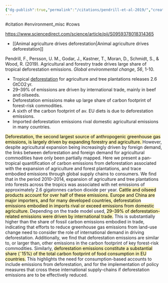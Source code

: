 ```yaml
---
{"dg-publish":true,"permalink":"/citations/pendrill-et-al-2019/","created":"2025-10-23T17:42:44.468+01:00","updated":"2025-10-23T18:06:08.779+01:00"}
---
```


#citation #environment_misc #cows 

https://www.sciencedirect.com/science/article/pii/S0959378018314365

- [[Animal agriculture drives deforestation\|Animal agriculture drives deforestation]] 

Pendrill, F., Persson, U. M., Godar, J., Kastner, T., Moran, D., Schmidt, S., & Wood, R. (2019). Agricultural and forestry trade drives large share of tropical deforestation emissions. _Global environmental change_, _56_, 1-10.

- Tropical [deforestation](https://www.sciencedirect.com/topics/earth-and-planetary-sciences/deforestation "Learn more about deforestation from ScienceDirect's AI-generated Topic Pages") for agriculture and tree plantations releases 2.6 GtCO2 yr.
- 29–39% of emissions are driven by international trade, mainly in beef and oilseeds.
- Deforestation emissions make up large share of carbon footprint of forest-risk commodities.
- A sixth of the carbon footprint of av. EU diets is due to deforestation emissions.
- Imported deforestation emissions rival domestic agricultural emissions in many countries.

<mark style="background: #FFF3A3A6;">Deforestation, the second largest source of anthropogenic greenhouse gas emissions, is largely driven by expanding forestry and agriculture. </mark>However, despite agricultural expansion being increasingly driven by foreign demand, the links between deforestation and foreign demand for agricultural commodities have only been partially mapped. Here we present a pan-tropical quantification of carbon emissions from deforestation associated with the expansion of agriculture and forest plantations, and trace embodied emissions through global supply chains to consumers. We find that in the period 2010–2014, expansion of agriculture and tree plantations into forests across the tropics was associated with net emissions of approximately 2.6 gigatonnes carbon dioxide per year. <mark style="background: #FFF3A3A6;">Cattle and oilseed products account for over half of these emissions. Europe and China are major importers, and for many developed countries, deforestation emissions embodied in imports rival or exceed emissions from domestic agriculture. </mark>Depending on the trade model used, <mark style="background: #FFF3A3A6;">29–39% of deforestation-related emissions were driven by international trade.</mark> This is substantially higher than the share of fossil carbon emissions embodied in trade, indicating that efforts to reduce greenhouse gas emissions from land-use change need to consider the role of international demand in driving deforestation. Additionally, we find that deforestation emissions are similar to, or larger than, other emissions in the carbon footprint of key forest-risk commodities. Similarly, <mark style="background: #FFF3A3A6;">deforestation emissions constitute a substantial share (˜15%) of the total carbon footprint of food consumption in EU countries.</mark> This highlights the need for consumption-based accounts to include emissions from deforestation, and for the implementation of policy measures that cross these international supply-chains if deforestation emissions are to be effectively reduced.

